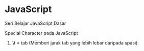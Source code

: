 # JavaScript
Seri Belajar JavaScript Dasar


Special Character pada JavaScript
1. \t = tab (Memberi jarak tab yang lebih lebar daripada spasi).
